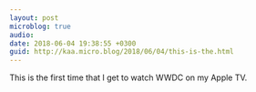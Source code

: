 ```yaml
---
layout: post
microblog: true
audio: 
date: 2018-06-04 19:38:55 +0300
guid: http://kaa.micro.blog/2018/06/04/this-is-the.html
---
```

This is the first time that I get to watch WWDC on my Apple TV. 
